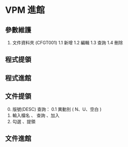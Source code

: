 # VPM 進館

## 參數維護
1. 文件資料夾 (CFGT001)
    1.1 新增
    1.2 編輯
    1.3 查詢
    1.4 刪除

## 程式提領


## 程式進館


## 文件提領
0. 版號(DESC) 查詢：
    0.1 異動別 ( N、U、空白 )
1. 輸入檔名 、 查詢 、加入
2. 勾選 、提領


## 文件進館